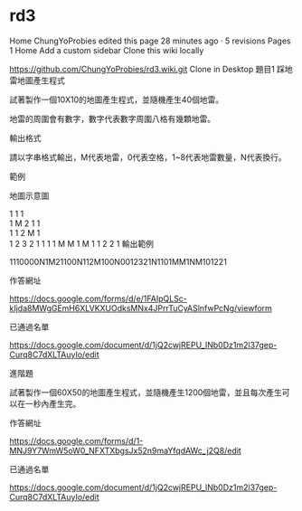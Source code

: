 # rd3

Home
ChungYoProbies edited this page 28 minutes ago · 5 revisions
 Pages 1
Home
 Add a custom sidebar
Clone this wiki locally


https://github.com/ChungYoProbies/rd3.wiki.git
 Clone in Desktop
題目1 踩地雷地圖產生程式

試著製作一個10X10的地圖產生程式，並隨機產生40個地雷。

地雷的周圍會有數字，數字代表數字周圍八格有幾顆地雷。

輸出格式

請以字串格式輸出，M代表地雷，0代表空格，1~8代表地雷數量，N代表換行。

範例

地圖示意圖

1	1	1				
1	M	2	1	1		
1	1	2	M	1		
1	2	3	2	1
1	1		1	M	M	1
M	1		1	2	2	1
輸出範例

1110000N1M21100N112M100N0012321N1101MM1NM101221

作答網址

https://docs.google.com/forms/d/e/1FAIpQLSc-kIjda8MWgGEmH6XLVKXUOdksMNx4JPrrTuCyASlnfwPcNg/viewform

已通過名單

https://docs.google.com/document/d/1jQ2cwjREPU_INb0Dz1m2l37gep-Curq8C7dXLTAuyIo/edit

進階題

試著製作一個60X50的地圖產生程式，並隨機產生1200個地雷，並且每次產生可以在一秒內產生完。

作答網址

https://docs.google.com/forms/d/1-MNJ9Y7WmW5oW0_NFXTXbgsJx52n9maYfqdAWc_j2Q8/edit

已通過名單

https://docs.google.com/document/d/1jQ2cwjREPU_INb0Dz1m2l37gep-Curq8C7dXLTAuyIo/edit
